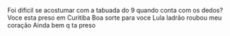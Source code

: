 Foi dificil se acostumar com a tabuada do 9 quando conta com os dedos?
Voce esta preso em Curitiba
Boa sorte para voce
Lula ladrão roubou meu coração
Ainda bem q ta preso 